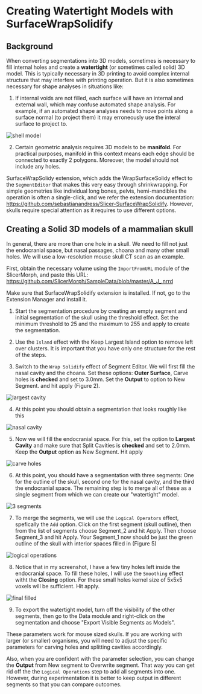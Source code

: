 # Creating Watertight Models with SurfaceWrapSolidify

## Background
When converting segmentations into 3D models, sometimes is necessary to fill internal holes and create a **watertight** (or sometimes called solid) 3D model. This is typically necessary in 3D printing to avoid complex internal structure that may interfere with printing operation. But it is also sometimes necessary for shape analyses in situations like:

1. If internal voids are not filled, each surface will have an internal and external wall, which may confuse automated shape analysis. For example, if an automated shape analyses needs to move points along a surface normal (to project them) it may erroneously use the interal surface to project to. 

![shell model](./shell_model.png)

2. Certain geometric analysis requires 3D models to be **manifold**. For practical purposes, manifold in this context means each edge should be connected to exactly 2 polygons. Moreover, the model should not include any holes.

SurfaceWrapSolidy extension, which adds the WrapSurfaceSolidy effect to the `SegmentEditor` that makes this very easy through shrinkwrapping. For simple geometries like individual long bones, pelvis, hemi-mandibles the operation is often a single-click, and we refer the extension documentation: https://github.com/sebastianandress/Slicer-SurfaceWrapSolidify. However, skulls require special attention as it requires to use different options.

## Creating a Solid 3D models of a mammalian skull
In general, there are more than one hole in a skull. We need to fill not just the endocranial space, but nasal passages, choana and many other small holes. We will use a low-resolution mouse skull CT scan as an example.

First, obtain the necessary volume using the `ImportFromURL` module of the SlicerMorph, and paste this URL: https://github.com/SlicerMorph/SampleData/blob/master/A_J_.nrrd

Make sure that SurfaceWrapSolidify extension is installed. If not, go to the Extension Manager and install it. 

1. Start the segmentation procedure by creating an empty segment and initial segmentation of the skull using the threshold effect. Set the minimum threshold to 25 and the maximum to 255 and apply to create the segmentation.

2. Use the `Island` effect with the Keep Largest Island option to remove left over clusters. It is important that you have only one structure for the rest of the steps. 

3. Switch to the `Wrap Solidify` effect of Segment Editor. We will first fill the nasal cavity and the choana. Set these options: **Outer Surface**, Carve holes is **checked** and set to 3.0mm. Set the **Output** to option to New Segment. and hit apply (Figure 2).

![largest cavity](./largest_cavity.png)

4. At this point you should obtain a segmentation that looks roughly like this

![nasal cavity](./nasal_cavity.png)

5. Now we will fill the endocranial space. For this, set the option to **Largest Cavity** and make sure that Split Cavities is **checked** and set to 2.0mm. Keep the **Output** option as New Segment. Hit apply 

![carve holes](./outer_surface.png)

6. At this point, you should have a segmentation with three segments: One for the outline of the skull, second one for the nasal cavity, and the third the endocranial space. The remaining step is to merge all of these as a single segment from which we can create our "watertight" model. 

![3 segments](./filled.png)

7. To merge the segments, we will use the `Logical Operators` effect, spefically the `Add` option. Click on the first segment (skull outline), then from the list of segments choose Segment_2 and hit Apply. Then choose Segment_3 and hit Apply. Your Segment_1 now should be just the green outline of the skull with interior spaces filled in (Figure 5)

![logical operations](./logical_operators.png)

8. Notice that in my screenshot, I have a few tiny holes left inside the endocranial space. To fill these holes, I will use the `Smoothing` effect witht the **Closing** option. For these small holes kernel size of 5x5x5 voxels will be sufficient. Hit apply. 

![final filled](./final.png)

9. To export the watertight model, turn off the visibility of the other segments, then go to the Data module and right-click on the segmentation and choose "Export Visible Segments as Models". 

These parameters work for mouse sized skulls. If you are working with larger (or smaller) organisms, you will need to adjust the specific parameters for carving holes and splitting cavities accordingly. 

Also, when you are confident with the parameter selection, you can change the **Output** from New segment to Overwrite segment. That way you can get rid off the the `Logical Operations` step to add all segments into one. However, during experimentation it is better to keep output in different segments so that you can compare outcomes. 